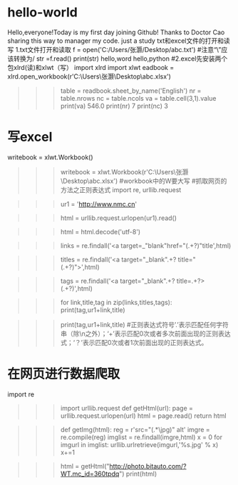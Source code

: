 # hello-world
Hello,everyone!Today is my first day joining Github!
Thanks to Doctor Cao sharing this way to manager my code.
just a study 
 txt和excel文件的打开和读写
 1.txt文件打开和读取
 f = open('C:/Users/张灏/Desktop/abc.txt') #注意“\”应该转换为/
 str =f.read()
 print(str)
 hello,word
 hello,python
 #2.excel先安装两个包xlrd(读)和xlwt（写）
 import xlrd
 import xlwt
 eadbook = xlrd.open_workbook(r'C:\Users\张灏\Desktop\abc.xlsx')
>>> table = readbook.sheet_by_name('English')
>>> nr = table.nrows
>>> nc = table.ncols
>>> va = table.cell(3,1).value
>>> print(va)
546.0
>>> print(nr)
7
>>> print(nc)
3
# 写excel
writebook = xlwt.Workbook()
>>> writebook = xlwt.Workbook(r'C:\Users\张灏\Desktop\abc.xlsx') #workbook中的W要大写
#抓取网页的方法之正则表达式
>>> import re, urllib.request
			
>>> ur1 = 'http://www.nmc.cn'
			
>>> html = urllib.request.urlopen(ur1).read()
			
>>> html = html.decode('utf-8')
			
>>> links = re.findall('<a target=_"blank"href="(.+?)"title',html)
			
>>> titles = re.findall('<a target="_blank".+? title="(.+?)">',html)
			
>>> tags = re.findall('<a target="_blank".+? title=.+?>(.+?)</a>',html)
			
>>> for link,title,tag in zip(links,titles,tags):
			print(tag,ur1+link,title)

			
>>> print(tag,ur1+link,title)
#正则表达式符号’.’表示匹配任何字符串（除\n之外）；‘+’表示匹配0次或者多次前面出现的正则表达式；‘？’表示匹配0次或者1次前面出现的正则表达式。
# 在网页进行数据爬取
import re
>>> import urllib.request
>>> def getHtml(url):
	page = urllib.request.urlopen(url)
	html = page.read()
	return html

>>> def getImg(html):
	reg = r'src="(.*\jpg)" alt'
	imgre = re.compile(reg)
	imglist = re.findall(imgre,html)
	x = 0
	for imgurl in imglist:
		urllib.urlretrieve(imgurl,'%s.jpg' % x)
		x+=1

		
>>> html = getHtml("http://photo.bitauto.com/?WT.mc_id=360tpdq")
>>> print(html)


